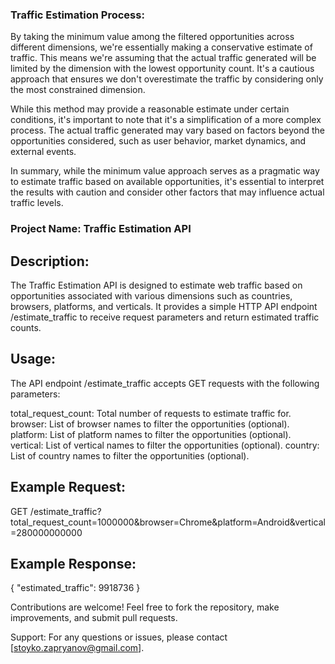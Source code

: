 
### Traffic Estimation Process:
By taking the minimum value among the filtered opportunities across different dimensions, we're essentially making a conservative estimate of traffic. This means we're assuming that the actual traffic generated will be limited by the dimension with the lowest opportunity count. It's a cautious approach that ensures we don't overestimate the traffic by considering only the most constrained dimension.

While this method may provide a reasonable estimate under certain conditions, it's important to note that it's a simplification of a more complex process. The actual traffic generated may vary based on factors beyond the opportunities considered, such as user behavior, market dynamics, and external events.

In summary, while the minimum value approach serves as a pragmatic way to estimate traffic based on available opportunities, it's essential to interpret the results with caution and consider other factors that may influence actual traffic levels.

### Project Name: Traffic Estimation API ###

## Description:
The Traffic Estimation API is designed to estimate web traffic based on opportunities associated with various dimensions such as countries, browsers, platforms, and verticals. It provides a simple HTTP API endpoint /estimate_traffic to receive request parameters and return estimated traffic counts.

## Usage:
The API endpoint /estimate_traffic accepts GET requests with the following parameters:

total_request_count: Total number of requests to estimate traffic for.
browser: List of browser names to filter the opportunities (optional).
platform: List of platform names to filter the opportunities (optional).
vertical: List of vertical names to filter the opportunities (optional).
country: List of country names to filter the opportunities (optional).

## Example Request:
GET /estimate_traffic?total_request_count=1000000&browser=Chrome&platform=Android&vertical=280000000000

## Example Response:
{
    "estimated_traffic": 9918736
}


Contributions are welcome! Feel free to fork the repository, make improvements, and submit pull requests.

Support:
For any questions or issues, please contact [stoyko.zapryanov@gmail.com].
